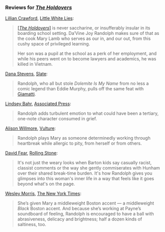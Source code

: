 <!-- Da'Vine Joy Randolph -->
### Reviews for [_The Holdovers_](/movies/840430)

[Lillian Crawford](https://twitter.com/lillcrawf), [Little White Lies](https://lwlies.com/reviews/the-holdovers/):

> [[_The Holdovers_]](/movies/840430) is never saccharine, or insufferably insular in its boarding school setting. Da’Vine Joy Randolph makes sure of that as the cook Mary Lamb who serves as our in, and our out, from this cushy space of privileged learning.
>
> Her son was a pupil at the school as a perk of her employment, and while his peers went on to become lawyers and academics, he was killed in Vietnam.

[Dana Stevens](https://twitter.com/thehighsign), [Slate](https://slate.com/culture/2023/11/holdovers-alexander-payne-paul-giamatti-review.html?via=rss):

> Randolph, who all but stole _Dolemite Is My Name_ from no less a comic legend than Eddie Murphy, pulls off the same feat with [Giamatti](/people/13242).

[Lindsey Bahr](https://twitter.com/ldbahr?lang=en), [Associated Press](https://apnews.com/article/holdovers-alexander-payne-e45036178a7ce23c0bd045ccc1dd4ae1):

> Randolph adds turbulent emotion to what could have been a tertiary, one-note character consumed in grief.

[Alison Willmore](https://bsky.app/profile/alisonwillmore.bsky.social), [Vulture](https://www.vulture.com/article/the-holdovers-review-paul-giamatti-is-at-his-best.html):

> Randolph plays Mary as someone determinedly working through heartbreak while allergic to pity, from herself or from others.

[David Fear](https://twitter.com/davidlfear), [Rolling Stone](https://www.rollingstone.com/tv-movies/tv-movie-reviews/the-holdovers-review-paul-giamatti-alexander-payne-sideways-reunion-1234860387/):

> It's not just the weary looks when Barton kids say casually racist, classist comments or the way she gently commiserates with Hunham over their shared break-time burden. It's how Randolph gives you glimpses into this woman's inner life in a way that feels like it goes beyond what's on the page.

[Wesley Morris](https://twitter.com/Wesley_Morris), [The New York Times](https://www.nytimes.com/2023/10/26/movies/the-holdovers-review-alexander-payne.html):

> She’s given Mary a middleweight Boston accent — a middleweight _Black_ Boston accent. And because she’s working at Payne’s soundboard of feeling, Randolph is encouraged to have a ball with abrasiveness, delicacy and brightness; half a dozen kinds of saltiness, too.
